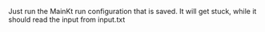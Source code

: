 Just run the MainKt run configuration that is saved. It will get stuck, while it should read the input from input.txt
